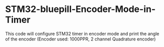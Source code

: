 # STM32-bluepill-Encoder-Mode-in-Timer
This code will configure STM32 timer in encoder mode and print the angle of the encoder (Encoder used: 1000PPR, 2 channel Quadrature encoder)
